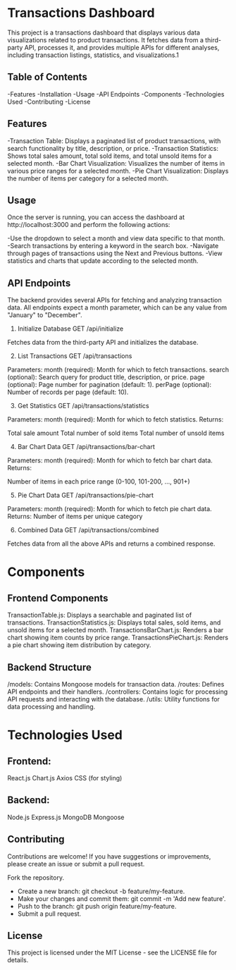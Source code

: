 # Transactions Dashboard
This project is a transactions dashboard that displays various data visualizations related to product transactions. It fetches data from a third-party API, processes it, and provides multiple APIs for different analyses, including transaction listings, statistics, and visualizations.1
## Table of Contents
-Features
-Installation
-Usage
-API Endpoints
-Components
-Technologies Used
-Contributing
-License

## Features
-Transaction Table: Displays a paginated list of product transactions, with search functionality by title, description, or price.
-Transaction Statistics: Shows total sales amount, total sold items, and total unsold items for a selected month.
-Bar Chart Visualization: Visualizes the number of items in various price ranges for a selected month.
-Pie Chart Visualization: Displays the number of items per category for a selected month.

## Usage
Once the server is running, you can access the dashboard at http://localhost:3000 and perform the following actions:

-Use the dropdown to select a month and view data specific to that month.
-Search transactions by entering a keyword in the search box.
-Navigate through pages of transactions using the Next and Previous buttons.
-View statistics and charts that update according to the selected month.


## API Endpoints
The backend provides several APIs for fetching and analyzing transaction data. All endpoints expect a month parameter, which can be any value from "January" to "December".

1. Initialize Database
GET /api/initialize

Fetches data from the third-party API and initializes the database.

2. List Transactions
GET /api/transactions

Parameters:
month (required): Month for which to fetch transactions.
search (optional): Search query for product title, description, or price.
page (optional): Page number for pagination (default: 1).
perPage (optional): Number of records per page (default: 10).

3. Get Statistics
GET /api/transactions/statistics

Parameters:
month (required): Month for which to fetch statistics.
Returns:

Total sale amount
Total number of sold items
Total number of unsold items

4. Bar Chart Data
GET /api/transactions/bar-chart

Parameters:
month (required): Month for which to fetch bar chart data.
Returns:

Number of items in each price range (0-100, 101-200, ..., 901+)

5. Pie Chart Data
GET /api/transactions/pie-chart

Parameters:
month (required): Month for which to fetch pie chart data.
Returns:
Number of items per unique category

6. Combined Data
GET /api/transactions/combined

Fetches data from all the above APIs and returns a combined response.



# Components
## Frontend Components
TransactionTable.js: Displays a searchable and paginated list of transactions.
TransactionStatistics.js: Displays total sales, sold items, and unsold items for a selected month.
TransactionsBarChart.js: Renders a bar chart showing item counts by price range.
TransactionsPieChart.js: Renders a pie chart showing item distribution by category.

## Backend Structure
/models: Contains Mongoose models for transaction data.
/routes: Defines API endpoints and their handlers.
/controllers: Contains logic for processing API requests and interacting with the database.
/utils: Utility functions for data processing and handling.

# Technologies Used
## Frontend:

React.js
Chart.js
Axios
CSS (for styling)

## Backend:

Node.js
Express.js
MongoDB
Mongoose

## Contributing
Contributions are welcome! If you have suggestions or improvements, please create an issue or submit a pull request.

Fork the repository.
- Create a new branch: git checkout -b feature/my-feature.
- Make your changes and commit them: git commit -m 'Add new feature'.
- Push to the branch: git push origin feature/my-feature.
- Submit a pull request.

## License
This project is licensed under the MIT License - see the LICENSE file for details.
